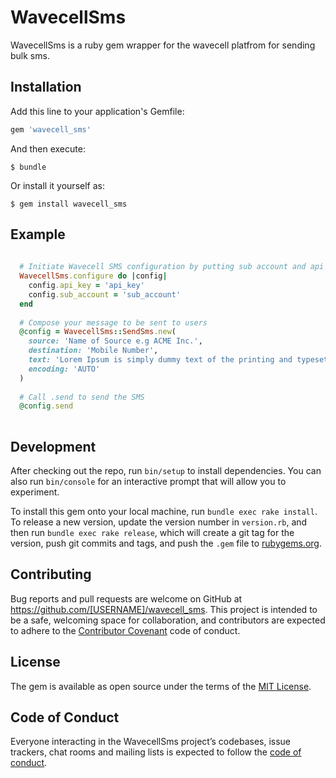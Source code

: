 # WavecellSms

WavecellSms is a ruby gem wrapper for the wavecell platfrom for sending bulk sms.

## Installation

Add this line to your application's Gemfile:

```ruby
gem 'wavecell_sms'
```

And then execute:

    $ bundle

Or install it yourself as:

    $ gem install wavecell_sms

## Example

  ```ruby
    
    # Initiate Wavecell SMS configuration by putting sub account and api key
    WavecellSms.configure do |config|
      config.api_key = 'api_key'
      config.sub_account = 'sub_account'
    end
    
    # Compose your message to be sent to users
    @config = WavecellSms::SendSms.new(
      source: 'Name of Source e.g ACME Inc.',
      destination: 'Mobile Number',
      text: 'Lorem Ipsum is simply dummy text of the printing and typesetting industry.',
      encoding: 'AUTO'
    )
    
    # Call .send to send the SMS
    @config.send
    
  ```

## Development

After checking out the repo, run `bin/setup` to install dependencies. You can also run `bin/console` for an interactive prompt that will allow you to experiment.

To install this gem onto your local machine, run `bundle exec rake install`. To release a new version, update the version number in `version.rb`, and then run `bundle exec rake release`, which will create a git tag for the version, push git commits and tags, and push the `.gem` file to [rubygems.org](https://rubygems.org).

## Contributing

Bug reports and pull requests are welcome on GitHub at https://github.com/[USERNAME]/wavecell_sms. This project is intended to be a safe, welcoming space for collaboration, and contributors are expected to adhere to the [Contributor Covenant](http://contributor-covenant.org) code of conduct.

## License

The gem is available as open source under the terms of the [MIT License](https://opensource.org/licenses/MIT).

## Code of Conduct

Everyone interacting in the WavecellSms project’s codebases, issue trackers, chat rooms and mailing lists is expected to follow the [code of conduct](https://github.com/[USERNAME]/wavecell_sms/blob/master/CODE_OF_CONDUCT.md).
